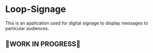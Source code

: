 # Loop-Signage
This is an application used for digital signage to display messages to particular audiences.

## 🚧WORK IN PROGRESS🚧
